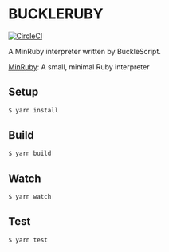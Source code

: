 
# BUCKLERUBY

[![CircleCI](https://circleci.com/gh/cedretaber/buckleruby.svg?style=svg)](https://circleci.com/gh/cedretaber/buckleruby)

A MinRuby interpreter written by BuckleScript.

[MinRuby](https://github.com/mame/minruby): A small, minimal Ruby interpreter

## Setup

```bash
$ yarn install
``` 

## Build

```bash
$ yarn build
```

## Watch

```bash
$ yarn watch
```

## Test

```bash
$ yarn test
```